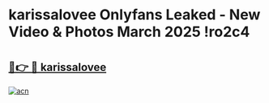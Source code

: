 # karissalovee Onlyfans Leaked - New Video & Photos March 2025 !ro2c4

# <h2><a href="https://difpoj.iuczelnia.edu.pl?title=karissalovee&ref=ro2c4">🔗👉 🔴 karissalovee</a></h2>

[![acn](https://github.com/user-attachments/assets/0f9c940e-d8b0-45ae-aac7-cd30a18b3e1c)](https://difpoj.iuczelnia.edu.pl?title=karissalovee&ref=ro2c4)

